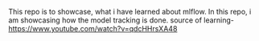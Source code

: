 This repo is to showcase, what i have learned about mlflow.
In this repo, i am showcasing how the model tracking is done.
source of learning- https://www.youtube.com/watch?v=qdcHHrsXA48
